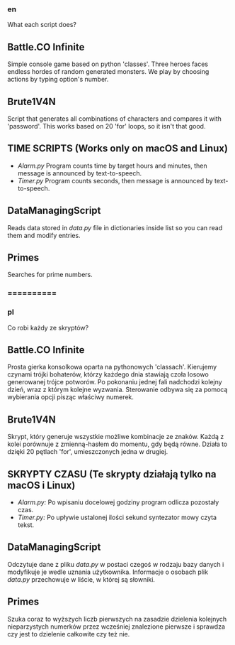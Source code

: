 ### en
What each script does?

## Battle.CO Infinite
Simple console game based on python 'classes'. Three heroes faces endless hordes of random generated monsters. We play by choosing actions by typing option's number.

## Brute1V4N
Script that generates all combinations of characters and compares it with 'password'. This works based on 20 'for' loops, so it isn't that good.

## TIME SCRIPTS (Works only on macOS and Linux)
- *Alarm.py* Program counts time by target hours and minutes, then message is announced by text-to-speech.
- *Timer.py* Program counts seconds, then message is announced by text-to-speech.

## DataManagingScript
Reads data stored in *data.py* file in dictionaries inside list so you can read them and modify entries.

## Primes
Searches for prime numbers.

### ==========
### pl
Co robi każdy ze skryptów?

## Battle.CO Infinite
Prosta gierka konsolkowa oparta na pythonowych 'classach'. Kierujemy czynami trójki bohaterów, którzy każdego dnia stawiają czoła losowo generowanej trójce potworów. Po pokonaniu jednej fali nadchodzi kolejny dzień, wraz z którym kolejne wyzwania. Sterowanie odbywa się za pomocą wybierania opcji pisząc właściwy numerek.

## Brute1V4N
Skrypt, który generuje wszystkie możliwe kombinacje ze znaków. Każdą z kolei porównuje z zmienną-hasłem do momentu, gdy będą równe. Działa to dzięki 20 pętlach 'for', umieszczonych jedna w drugiej.

## SKRYPTY CZASU (Te skrypty działają tylko na macOS i Linux)
- *Alarm.py:* Po wpisaniu docelowej godziny program odlicza pozostały czas.
- *Timer.py:* Po upływie ustalonej ilości sekund syntezator mowy czyta tekst.

## DataManagingScript
Odczytuje dane z pliku *data.py* w postaci czegoś w rodzaju bazy danych i modyfikuje je wedle uznania użytkownika. Informacje o osobach plik *data.py* przechowuje w liście, w której są słowniki.

## Primes
Szuka coraz to wyższych liczb pierwszych na zasadzie dzielenia kolejnych nieparzystych numerków przez wcześniej znalezione pierwsze i sprawdza czy jest to dzielenie całkowite czy też nie.
